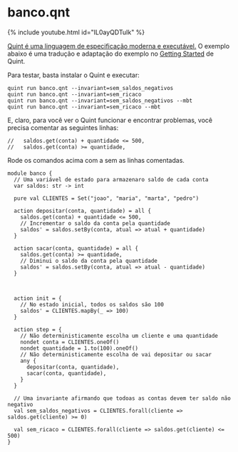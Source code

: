 # banco.qnt

{% include youtube.html id="IL0ayQDTuIk" %}



[Quint é uma linguagem de especificação moderna e executável.](https://quint-lang.org/) O exemplo abaixo é uma tradução e adaptação do exemplo no [Getting Started](https://quint-lang.org/docs/getting-started) de Quint.

Para testar, basta instalar o Quint e executar:

```
quint run banco.qnt --invariant=sem_saldos_negativos
quint run banco.qnt --invariant=sem_ricaco
quint run banco.qnt --invariant=sem_saldos_negativos --mbt
quint run banco.qnt --invariant=sem_ricaco --mbt
```

E, claro, para você ver o Quint funcionar e encontrar problemas, você precisa comentar as seguintes linhas:

```quint
//   saldos.get(conta) + quantidade <= 500,
//   saldos.get(conta) >= quantidade,
```

Rode os comandos acima com a sem as linhas comentadas.


```quint
module banco {
  // Uma variável de estado para armazenaro saldo de cada conta
  var saldos: str -> int
 
  pure val CLIENTES = Set("joao", "maria", "marta", "pedro")
 
  action depositar(conta, quantidade) = all {
    saldos.get(conta) + quantidade <= 500,
    // Incrementar o saldo da conta pela quantidade
    saldos' = saldos.setBy(conta, atual => atual + quantidade)
  }
 
  action sacar(conta, quantidade) = all {
    saldos.get(conta) >= quantidade,
    // Diminui o saldo da conta pela quantidade
    saldos' = saldos.setBy(conta, atual => atual - quantidade)
  }
  
 
 
  action init = {
    // No estado inicial, todos os saldos são 100
    saldos' = CLIENTES.mapBy(_ => 100)
  }
 
  action step = {
    // Não deterministicamente escolha um cliente e uma quantidade
    nondet conta = CLIENTES.oneOf()
    nondet quantidade = 1.to(100).oneOf()
    // Não deterministicamente escolha de vai depositar ou sacar
    any {
      depositar(conta, quantidade),
      sacar(conta, quantidade),
    }
  }
 
  // Uma invariante afirmando que todoas as contas devem ter saldo não negativo
  val sem_saldos_negativos = CLIENTES.forall(cliente => saldos.get(cliente) >= 0)

  val sem_ricaco = CLIENTES.forall(cliente => saldos.get(cliente) <= 500)
}
```
